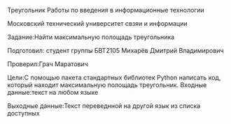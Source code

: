 Треугольник
Работы по введения в информационные технологии

Московский технический университет свзяи и информации

Задание:Найти максимальную полощадь треугольника 

Подготовил: студент группы БВТ2105 Михарёв Дмитрий Владимирович

Проверил:Грач Маратович

Цели:С помощью пакета стандартных библиотек Python написать код, который находит максимальную полощадь треугольник.
Входные данные:текст на любом языке

Выходные данные:Текст переведнной на другой язык из списка доступных
